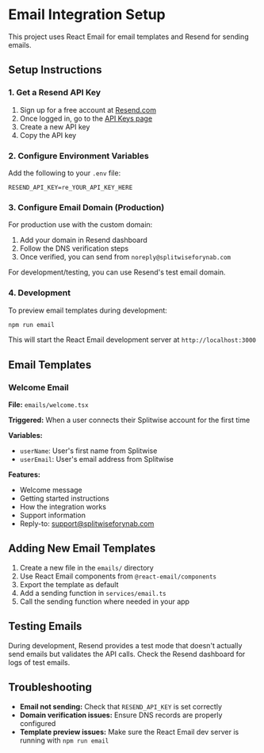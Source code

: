 # Email Integration Setup

This project uses React Email for email templates and Resend for sending emails.

## Setup Instructions

### 1. Get a Resend API Key

1. Sign up for a free account at [Resend.com](https://resend.com)
2. Once logged in, go to the [API Keys page](https://resend.com/api-keys)
3. Create a new API key
4. Copy the API key

### 2. Configure Environment Variables

Add the following to your `.env` file:

```env
RESEND_API_KEY=re_YOUR_API_KEY_HERE
```

### 3. Configure Email Domain (Production)

For production use with the custom domain:

1. Add your domain in Resend dashboard
2. Follow the DNS verification steps
3. Once verified, you can send from `noreply@splitwiseforynab.com`

For development/testing, you can use Resend's test email domain.

### 4. Development

To preview email templates during development:

```bash
npm run email
```

This will start the React Email development server at `http://localhost:3000`

## Email Templates

### Welcome Email

**File:** `emails/welcome.tsx`

**Triggered:** When a user connects their Splitwise account for the first time

**Variables:**
- `userName`: User's first name from Splitwise
- `userEmail`: User's email address from Splitwise

**Features:**
- Welcome message
- Getting started instructions
- How the integration works
- Support information
- Reply-to: support@splitwiseforynab.com

## Adding New Email Templates

1. Create a new file in the `emails/` directory
2. Use React Email components from `@react-email/components`
3. Export the template as default
4. Add a sending function in `services/email.ts`
5. Call the sending function where needed in your app

## Testing Emails

During development, Resend provides a test mode that doesn't actually send emails but validates the API calls. Check the Resend dashboard for logs of test emails.

## Troubleshooting

- **Email not sending:** Check that `RESEND_API_KEY` is set correctly
- **Domain verification issues:** Ensure DNS records are properly configured
- **Template preview issues:** Make sure the React Email dev server is running with `npm run email`